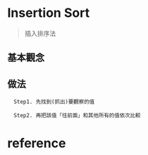 # Insertion Sort
>插入排序法

## 基本觀念

## 做法
      Step1. 先找到(抓出)要觀察的值
      
      Step2. 再把該值「往前面」和其他所有的值依次比較

# reference

